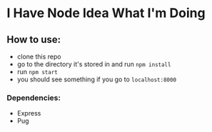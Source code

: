 # I Have Node Idea What I'm Doing

## How to use:

- clone this repo
- go to the directory it's stored in and run `npm install`
- run `npm start`
- you should see something if you go to `localhost:8000`

### Dependencies:
- Express
- Pug 
